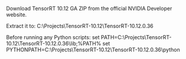 Download TensorRT 10.12 GA ZIP from the official NVIDIA Developer website.

Extract it to:
C:\Projects\TensorRT-10.12\TensorRT-10.12.0.36

Before running any Python scripts:
set PATH=C:\Projects\TensorRT-10.12\TensorRT-10.12.0.36\lib;%PATH%
set PYTHONPATH=C:\Projects\TensorRT-10.12\TensorRT-10.12.0.36\python
